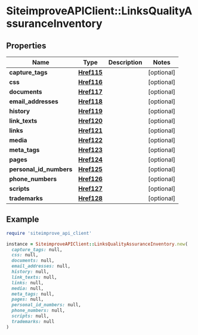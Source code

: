 # SiteimproveAPIClient::LinksQualityAssuranceInventory

## Properties

| Name | Type | Description | Notes |
| ---- | ---- | ----------- | ----- |
| **capture_tags** | [**Href115**](Href115.md) |  | [optional] |
| **css** | [**Href116**](Href116.md) |  | [optional] |
| **documents** | [**Href117**](Href117.md) |  | [optional] |
| **email_addresses** | [**Href118**](Href118.md) |  | [optional] |
| **history** | [**Href119**](Href119.md) |  | [optional] |
| **link_texts** | [**Href120**](Href120.md) |  | [optional] |
| **links** | [**Href121**](Href121.md) |  | [optional] |
| **media** | [**Href122**](Href122.md) |  | [optional] |
| **meta_tags** | [**Href123**](Href123.md) |  | [optional] |
| **pages** | [**Href124**](Href124.md) |  | [optional] |
| **personal_id_numbers** | [**Href125**](Href125.md) |  | [optional] |
| **phone_numbers** | [**Href126**](Href126.md) |  | [optional] |
| **scripts** | [**Href127**](Href127.md) |  | [optional] |
| **trademarks** | [**Href128**](Href128.md) |  | [optional] |

## Example

```ruby
require 'siteimprove_api_client'

instance = SiteimproveAPIClient::LinksQualityAssuranceInventory.new(
  capture_tags: null,
  css: null,
  documents: null,
  email_addresses: null,
  history: null,
  link_texts: null,
  links: null,
  media: null,
  meta_tags: null,
  pages: null,
  personal_id_numbers: null,
  phone_numbers: null,
  scripts: null,
  trademarks: null
)
```

